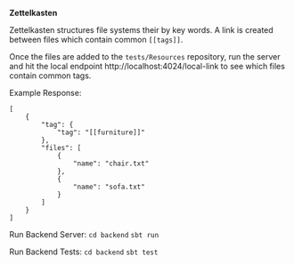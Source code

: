 **Zettelkasten**

Zettelkasten structures file systems their by key words.
A link is created between files which contain common `[[tags]]`.

Once the files are added to the `tests/Resources` repository, run the server and hit the local endpoint http://localhost:4024/local-link to see which files contain common tags.

Example Response:
```
[
    {
        "tag": {
            "tag": "[[furniture]]"
        },
        "files": [
            {
                "name": "chair.txt"
            },
            {
                "name": "sofa.txt"
            }
        ]
    }
]
```

Run Backend Server:
`cd backend`
`sbt run`

Run Backend Tests:
`cd backend`
`sbt test`

